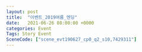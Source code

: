 ```yaml
---
layout: post
title:  "이벤트_2019여름_엔딩"
date:   2021-06-26 08:00:00 +0000
categories: Event
Tags: Story Event
SceneCode: ["scene_evt190627_cp0_q2_s10,7429311"]
---
```

